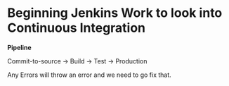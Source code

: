 # Beginning Jenkins Work to look into Continuous Integration

**Pipeline**

Commit-to-source -> Build -> Test -> Production

Any Errors will throw an error and we need to go fix that.


